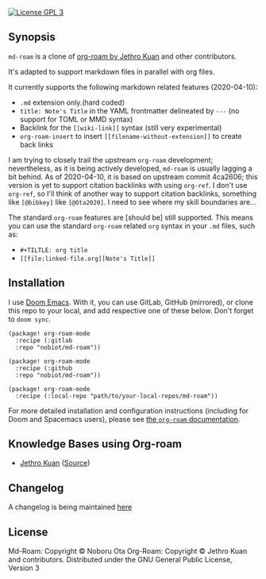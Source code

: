 [![License GPL 3][badge-license]](http://www.gnu.org/licenses/gpl-3.0.txt)
## Synopsis

`md-roam` is a clone of [org-roam by Jethro
Kuan](https://github.com/jethrokuan/org-roam) and other contributors. 

It's adapted to support markdown files in parallel with org files.

It currently supports the following markdown related features (2020-04-10):

- `.md` extension only.(hard coded)
- `title: Note's Title` in the YAML frontmatter delineated by `---` (no support
  for TOML or MMD syntax)
- Backlink for the `[[wiki-link]]` syntax (still very experimental)
- `org-roam-insert` to insert `[[filename-without-extension]]` to create back
  links
  
I am trying to closely trail the upstream `org-roam` development; nevertheless,
  as it is being actively developed, `md-roam` is usually lagging a bit behind.
  As of 2020-04-10, it is based on upstream commit 4ca2606; this version is yet
  to support citation backlinks with using `org-ref`. I don't use `org-ref`, so
  I'll think of another way to support citation backlinks, something like `[@bibkey]` like
  `[@Ota2020]`. I need to see where my skill boundaries are... 


The standard `org-roam` features are [should be] still supported. This means you can use 
the standard `org-roam` related `org` syntax in your `.md` files, such as:
- `#+TILTLE: org title`
- `[[file:linked-file.org][Note's Title]]`


## Installation

I use [Doom
Emacs](https://github.com/hlissner/doom-emacs/blob/develop/docs/getting_started.org#installing-packages-from-external-sources).
With it, you can use GitLab, GitHub (mirrored), or clone this repo to your
local, and add respective one of these below. Don't forget to `doom sync`.

``` emacs-lisp
(package! org-roam-mode
  :recipe (:gitlab
  :repo "nobiot/md-roam"))
```

``` emacs-lisp
(package! org-roam-mode
  :recipe (:github
  :repo "nobiot/md-roam"))
```


``` emacs-lisp
(package! org-roam-mode
  :recipe (:local-repo "path/to/your-local-repos/md-roam"))
```

For more detailed installation and configuration instructions (including for
Doom and Spacemacs users), please see [the `org-roam`
documentation](https://org-roam.readthedocs.io/en/master/installation/). 

## Knowledge Bases using Org-roam

- [Jethro Kuan](https://braindump.jethro.dev/)
  ([Source](https://github.com/jethrokuan/braindump/tree/master/org))

## Changelog

A changelog is being maintained [here](CHANGELOG.md)

## License

Md-Roam: Copyright © Noboru Ota
Org-Roam: Copyright © Jethro Kuan and contributors. 
Distributed under the GNU General Public License, Version 3

[roamresearch]: https://www.roamresearch.com/
[org]: https://orgmode.org/
[badge-license]: https://img.shields.io/badge/license-GPL_3-green.svg
[docs]: https://org-roam.readthedocs.io/
[slack]: https://join.slack.com/t/orgroam/shared_invite/zt-clh0g0tx-j8xg1kVxnrWdKt16gmSGPQ
